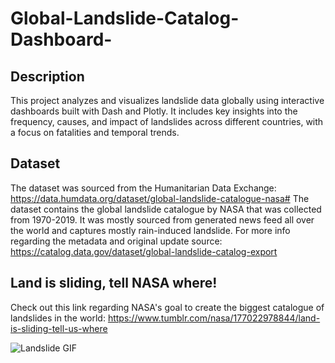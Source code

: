 # Global-Landslide-Catalog-Dashboard-

## Description 
This project analyzes and visualizes landslide data globally using interactive dashboards built with Dash and Plotly. It includes key insights into the frequency, causes, and impact of landslides across different countries, with a focus on fatalities and temporal trends.

## Dataset
The dataset was sourced from the Humanitarian Data Exchange: https://data.humdata.org/dataset/global-landslide-catalogue-nasa#
The dataset contains the global landslide catalogue by NASA that was collected from 1970-2019. It was mostly sourced from generated news feed all over the world and captures mostly rain-induced landslide. 
For more info regarding the metadata and original update source: https://catalog.data.gov/dataset/global-landslide-catalog-export

## Land is sliding, tell NASA where!
Check out this link regarding NASA's goal to create the biggest catalogue of landslides in the world:
https://www.tumblr.com/nasa/177022978844/land-is-sliding-tell-us-where

![Landslide GIF](https://akm-img-a-in.tosshub.com/indiatoday/2024-07/wayanad%20landslide.gif?VersionId=bWarREOY0x1QAQHfLbMnRAR.mMO8Ph4k)
